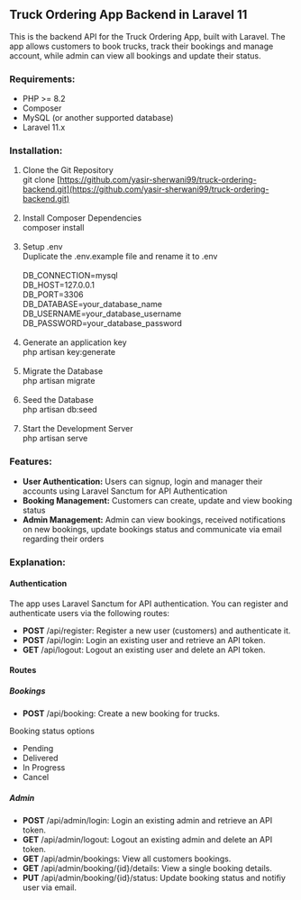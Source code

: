 ## Truck Ordering App Backend in Laravel 11

This is the backend API for the Truck Ordering App, built with Laravel. The app allows customers to book trucks, track their bookings and manage account, while admin can view all bookings and update their status.

### Requirements:

- PHP >= 8.2
- Composer
- MySQL (or another supported database)
- Laravel 11.x 

### Installation:

1. Clone the Git Repository<br />
git clone [https://github.com/yasir-sherwani99/truck-ordering-backend.git](https://github.com/yasir-sherwani99/truck-ordering-backend.git) 
<br /><br />
2. Install Composer Dependencies<br />
composer install
<br /><br />
3. Setup .env<br />
Duplicate the .env.example file and rename it to .env<br /><br />
DB_CONNECTION=mysql<br />
DB_HOST=127.0.0.1<br />
DB_PORT=3306<br />
DB_DATABASE=your_database_name<br />
DB_USERNAME=your_database_username<br />
DB_PASSWORD=your_database_password
<br /><br />
4. Generate an application key<br />
php artisan key:generate
<br /><br />
5. Migrate the Database<br />
php artisan migrate
<br /><br />
6. Seed the Database<br />
php artisan db:seed
<br /><br />
7. Start the Development Server<br />
php artisan serve

### Features:

- **User Authentication:** Users can signup, login and manager their accounts using Laravel Sanctum for API Authentication
- **Booking Management:** Customers can create, update and view booking status
- **Admin Management:** Admin can view bookings, received notifications on new bookings, update bookings status and communicate via email regarding their orders


### Explanation:

#### Authentication 

The app uses Laravel Sanctum for API authentication. You can register and authenticate users via the following routes:

- **POST** /api/register: Register a new user (customers) and authenticate it.
- **POST** /api/login: Login an existing user and retrieve an API token.
- **GET** /api/logout: Logout an existing user and delete an API token.

#### Routes

##### Bookings

- **POST** /api/booking: Create a new booking for trucks.

Booking status options

- Pending
- Delivered
- In Progress
- Cancel

##### Admin

- **POST** /api/admin/login: Login an existing admin and retrieve an API token.
- **GET** /api/admin/logout: Logout an existing admin and delete an API token.
- **GET** /api/admin/bookings: View all customers bookings.
- **GET** /api/admin/booking/{id}/details: View a single booking details.
- **PUT** /api/admin/booking/{id}/status: Update booking status and notifiy user via email.

